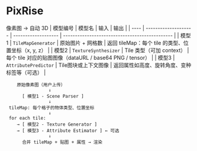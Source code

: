 # PixRise
像素图 → 自动 3D
| 模型编号 | 模型名                  | 输入                  | 输出                                             |
| ---- | -------------------- | ------------------- | ---------------------------------------------- |
| 模型1  | `TileMapGenerator`   | 原始图片 + 网格数          | 返回 tileMap：每个 tile 的类型、位置坐标（x, y, z）           |
| 模型2  | `TextureSynthesizer` | Tile 类型（可加 context） | 每个 tile 对应的贴图图像（dataURL / base64 PNG / tensor） |
| 模型3  | `AttributePredictor` | Tile图块或上下文图像        | 返回属性如高度、旋转角度、变种标签等（可选）                         |
 
 
        原始像素图（用户上传）
                    ↓
          [ 模型1 - Scene Parser ]
                    ↓
     tileMap: 每个格子的物体类型、位置坐标
                    ↓
     for each tile:
        → [ 模型2 - Texture Generator ]
        → [ 模型3 - Attribute Estimator ] ← 可选
                    ↓
          合并 tileMap + 贴图 + 属性 → 渲染
